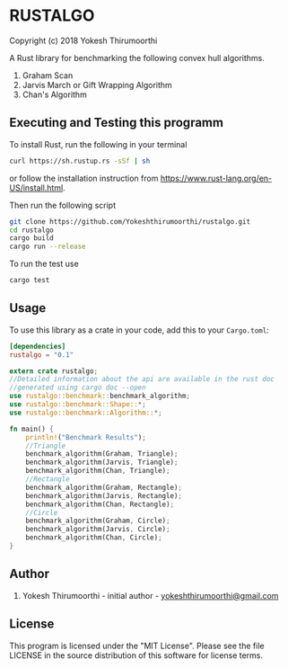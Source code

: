 # RUSTALGO

Copyright (c) 2018 Yokesh Thirumoorthi

A Rust library for benchmarking the following convex hull algorithms.

1. Graham Scan
2. Jarvis March or Gift Wrapping Algorithm
3. Chan's Algorithm

## Executing and Testing this programm
To install Rust, run the following in your terminal

```bash
curl https://sh.rustup.rs -sSf | sh
```

or follow the installation instruction from https://www.rust-lang.org/en-US/install.html.

Then run the following script

```bash
git clone https://github.com/Yokeshthirumoorthi/rustalgo.git
cd rustalgo
cargo build
cargo run --release
```

To run the test use

```bash
cargo test
```

## Usage

To use this library as a crate in your code, add this to your `Cargo.toml`:

```toml
[dependencies]
rustalgo = "0.1"
```

```rust
extern crate rustalgo;
//Detailed information about the api are available in the rust doc
//generated using cargo doc --open
use rustalgo::benchmark::benchmark_algorithm;
use rustalgo::benchmark::Shape::*;
use rustalgo::benchmark::Algorithm::*;

fn main() {
    println!("Benchmark Results");
    //Triangle
    benchmark_algorithm(Graham, Triangle);
    benchmark_algorithm(Jarvis, Triangle);
    benchmark_algorithm(Chan, Triangle);
    //Rectangle
    benchmark_algorithm(Graham, Rectangle);
    benchmark_algorithm(Jarvis, Rectangle);
    benchmark_algorithm(Chan, Rectangle);
    //Circle
    benchmark_algorithm(Graham, Circle);
    benchmark_algorithm(Jarvis, Circle);
    benchmark_algorithm(Chan, Circle);
}
```
## Author
1. Yokesh Thirumoorthi - initial author - yokeshthirumoorthi@gmail.com

## License

This program is licensed under the "MIT License". Please see the file LICENSE in the source distribution of this software for license terms.